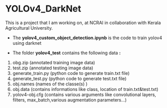 # YOLOv4_DarkNet
This is a project that I am working on, at NCRAI in collaboration with Kerala Agricultural University.

 - The **yolov4_custom_object_detection.ipynb** is the code to train yolov4 using darknet

 - The folder **yolov4_test** contains the following data **:**
1. obg.zip (annotated training image data)
2. test.zip (annotated testing image data)
3. generate_train.py (python code to generate train.txt file)
4. generate_test.py (python code to generate test.txt file)
5. obj.names (names of the classe(s) )
6. obj.data (contains informations like class, location of train.txt&test.txt)
7. yolov4-obj.cfg (contains various arguments like convolutional layers, filters, max_batch,various augmentation parameters...)
